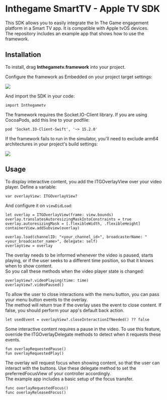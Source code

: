# Inthegame SmartTV - Apple TV SDK

This SDK allows you to easily integrate the In The Game engagement platform in a Smart TV app. It is compatible with Apple tvOS devices.\
The repository includes an example app that shows how to use the framework.


## Installation

To install, drag **Inthegametv.framework** into your project. 

Configure the framework as Embedded on your project target settings:

![](https://imgur.com/J55NVJn.jpg)


And import the SDK in your code:

`import Inthegametv`

The framework requires the Socket.IO-Client library. If you are using CocoaPods, add this line to your podfile:

`pod 'Socket.IO-Client-Swift', '~> 15.2.0'`

If the framework fails to run in the simulator, you'll need to exclude arm64 architectures in your project's build settings:

![](https://imgur.com/qNRmq1D.jpg)


## Usage

To display interactive content, you add the ITGOverlayView over your video player.
Define a variable:

```
var overlayView: ITGOverlayView?
```

And configure it on `viewDidLoad`:
```
let overlay = ITGOverlayView(frame: view.bounds)
overlay.translatesAutoresizingMaskIntoConstraints = true
overlay.autoresizingMask = [.flexibleWidth, .flexibleHeight]
containerView.addSubview(overlay)
        
overlay.load(channelID: "<your_channel_id>", broadcasterName: "<your_broadcaster_name>", delegate: self)
overlayView = overlay
```

The overlay needs to be informed whenever the video is paused, starts playing, or if the user seeks to a different time position, so that it knows when to show content.\
So you call these methods when the video player state is changed:
```
overlayView?.videoPlaying(time: time)
overlayView?.videoPaused()
```

To allow the user to close interactions with the menu button, you can pass your menu button events to the overlay.\
The method will return true if the overlay uses the event to close content. If false, you should perform your app's default back action.
```
let usedEvent = overlayView?.closeInteractionIfNeeded() ?? false
```

Some interactive content requires a pause in the video. To use this feature, override the ITGOverlayDelegate methods to detect when it requests these events.
```
fun overlayRequestedPause()
fun overlayRequestedPlay()
```

The overlay will request focus when showing content, so that the user can interact with the buttons. Use these delegate method to set the preferredFocusView of your controller accordingly.\
The example app includes a basic setup of the focus transfer.
```
func overlayRequestedFocus()
func overlayReleasedFocus()
```


